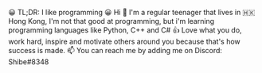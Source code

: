 😀 TL;DR: I like programming
😀 Hi 👋 I'm a regular teenager that lives in 🇭🇰 Hong Kong, I'm not that good at programming, but i'm learning programming languages like Python, C++ and C#
👍 Love what you do, work hard, inspire and motivate others around you because that's how success is made.
📫 You can reach me by adding me on Discord: Shibe#8348
